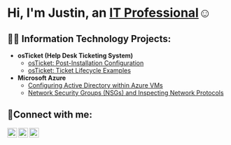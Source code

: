 <h1>Hi, I'm Justin, an <a href="https://linkedin.com/in/justin-usinger-435a23329">IT Professional</a>☺</h1>

<h2>👨‍💻 Information Technology Projects:</h2>

- <b>osTicket (Help Desk Ticketing System)</b>
  - [osTicket: Post-Installation Configuration](https://github.com/usinger-cz/post-install-config)
  - [osTicket: Ticket Lifecycle Examples](https://github.com/usinger-cz/ticket-lifecycle)
- <b>Microsoft Azure</b>
  - [Configuring Active Directory within Azure VMs](https://github.com/usinger-cz/configure-ad)
  - [Network Security Groups (NSGs) and Inspecting Network Protocols](https://github.com/usinger-cz/azure-network-protocols)

<h2>🤳Connect with me:</h2>

[<img align="left" alt="Josh | Twitter" width="22px" src="https://cdn.jsdelivr.net/npm/simple-icons@v3/icons/twitter.svg" />][twitter]
[<img align="left" alt="Josh | LinkedIn" width="22px" src="https://cdn.jsdelivr.net/npm/simple-icons@v3/icons/linkedin.svg" />][linkedin]
[<img align="left" alt="Josh | Instagram" width="22px" src="https://cdn.jsdelivr.net/npm/simple-icons@v3/icons/instagram.svg" />][instagram]

[twitter]: https://twitter.com/PanzerWrek84
[instagram]: https://www.instagram.com/usingercz
[linkedin]: https://linkedin.com/in/justin-usinger-435a23329
